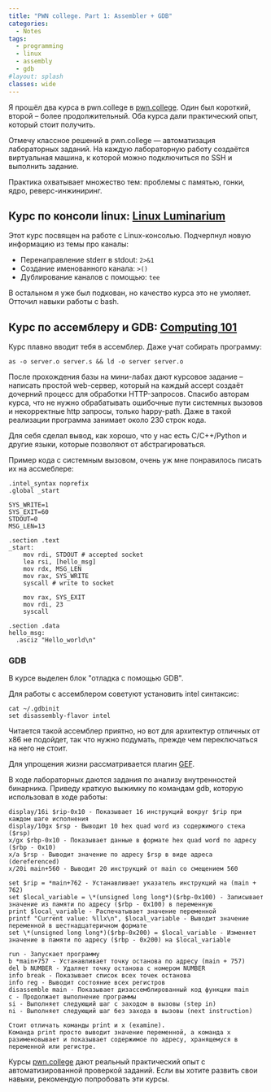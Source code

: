 ```yaml
---
title: "PWN college. Part 1: Assembler + GDB"
categories:
  - Notes
tags:
  - programming
  - linux
  - assembly
  - gdb
#layout: splash
classes: wide
---
```

Я прошёл два курса в pwn.college в [pwn.college](https://pwn.college). Один был короткий, второй – более продолжительный. Оба курса дали практический опыт, который стоит получить.  

Отмечу классное решений в pwn.college — автоматизация лабораторных заданий. На каждую лабораторную работу создаётся виртуальная машина, к которой можно подключиться по SSH и выполнить задание.  

Практика охватывает множество тем: проблемы с памятью, гонки, ядро, реверс-инжиниринг.  
## Курс по консоли linux: [Linux Luminarium](https://pwn.college/linux-luminarium/)
Этот курс посвящен на работе с Linux-консолью. Подчерпнул новую информацию из темы про каналы:
- Перенаправление stderr в stdout: `2>&1`
- Создание именованного канала: `>()`
- Дублирование каналов с помощью: `tee`  

В остальном я уже был подкован, но качество курса это не умоляет. Отточил навыки работы с bash.  

## Курс по ассемблеру и GDB: [Computing 101](https://pwn.college/computing-101/)
Курс плавно вводит тебя в ассемблер. Даже учат собирать программу:
```
as -o server.o server.s && ld -o server server.o
```
После прохождения базы на мини-лабах дают курсовое задание – написать простой web-сервер, который на каждый accept создаёт дочерний процесс для обработки HTTP-запросов. Спасибо авторам курса, что не нужно обрабатывать ошибочные пути системных вызовов и некорректные http запросы, только happy-path. Даже в такой реализации программа занимает около 230 строк кода.  

Для себя сделал вывод, как хорошо, что у нас есть C/C++/Python и другие языки, которые позволяют от абстрагироваться.  

Пример кода с системным вызовом, очень уж мне понравилось писать их на ассмеблере:
```
.intel_syntax noprefix
.global _start

SYS_WRITE=1
SYS_EXIT=60
STDOUT=0
MSG_LEN=13

.section .text
_start:
    mov rdi, STDOUT # accepted socket
    lea rsi, [hello_msg]
    mov rdx, MSG_LEN
    mov rax, SYS_WRITE
    syscall # write to socket

    mov rax, SYS_EXIT
    mov rdi, 23
    syscall

.section .data
hello_msg:
  .asciz "Hello_world\n"
```

### GDB
В курсе выделен блок "отладка с помощью GDB".  

Для работы с ассемблером советуют установить intel синтаксис:
```
cat ~/.gdbinit
set disassembly-flavor intel
```
Читается такой ассемблер приятно, но вот для архитектур отличных от x86 не подойдет, так что нужно подумать, прежде чем переключаться на него не стоит.  

Для упрощения жизни рассматривается плагин [GEF](https://github.com/hugsy/gef).  

В ходе лабораторных даются задания по анализу внутренностей бинарника. Приведу краткую выжимку по командам gdb, которую использовал в ходе работы:
```
display/16i $rip-0x10 - Показывает 16 инструкций вокруг $rip при каждом шаге исполнения
display/10gx $rsp - Выводит 10 hex quad word из содержимого стека ($rsp)
x/gx $rbp-0x10 - Показывает данные в формате hex quad word по адресу ($rbp - 0x10)
x/a $rsp - Выводит значение по адресу $rsp в виде адреса (dereferenced)
x/20i main+560 - Выводит 20 инструкций от main со смещением 560

set $rip = *main+762 - Устанавливает указатель инструкций на (main + 762)
set $local_variable = \*(unsigned long long*)($rbp-0x100) - Записывает значение из памяти по адресу ($rbp - 0x100) в переменную
print $local_variable - Распечатывает значение переменной
printf "Current value: %llx\n", $local_variable - Выводит значение переменной в шестнадцатеричном формате
set \*(unsigned long long*)($rbp-0x200) = $local_variable - Изменяет значение в памяти по адресу ($rbp - 0x200) на $local_variable

run - Запускает программу
b *main+757 - Устанавливает точку останова по адресу (main + 757)
del b NUMBER - Удаляет точку останова с номером NUMBER
info break - Показывает список всех точек останова
info reg - Выводит состояние всех регистров
disassemble main - Показывает дизассемблированный код функции main
c - Продолжает выполнение программы
si - Выполняет следующий шаг с заходом в вызовы (step in)
ni - Выполняет следующий шаг без захода в вызовы (next instruction)

Стоит отличать команды print и x (examine). 
Команда print просто выводит значение переменной, а команда x разименовывает и показывает содержимое по адресу, хранящемуся в переменной или регистре.
```

Курсы [pwn.college](https://pwn.college) дают реальный практический опыт с автоматизированной проверкой заданий. Если вы хотите развить свои навыки, рекомендую попробовать эти курсы.  